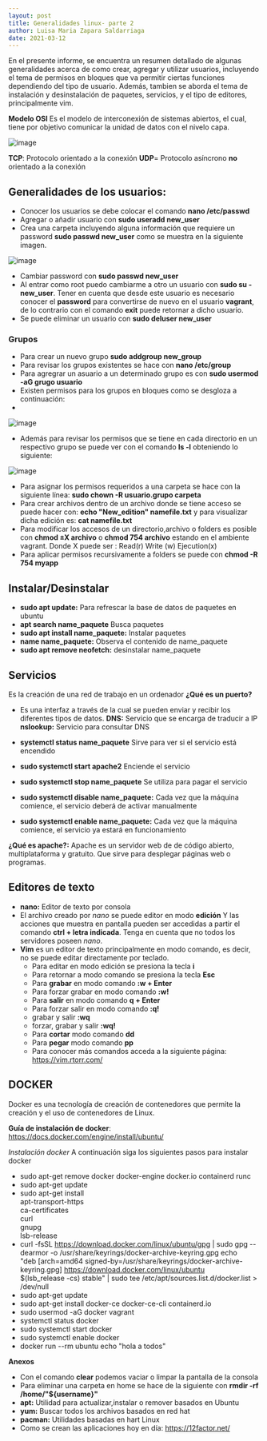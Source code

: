 ```yaml
---
layout: post
title: Generalidades linux- parte 2
author: Luisa Maria Zapara Saldarriaga
date: 2021-03-12
---
```

En el presente informe, se encuentra un resumen detallado de algunas generalidades acerca de como crear, agregar y utilizar usuarios, incluyendo el tema de permisos en bloques que va permitir ciertas funciones dependiendo del tipo de usuario. Además, tambien se aborda el tema de instalación y desinstalación de paquetes, servicios, y el tipo de editores, principalmente vim.  

**Modelo OSI**
Es el modelo de interconexión de sistemas abiertos, el cual, tiene por objetivo comunicar la unidad de datos con el nivelo capa.

![image](https://user-images.githubusercontent.com/64289108/111040283-49536280-8400-11eb-85ff-cb21414e5797.png)

**TCP**: Protocolo orientado a la conexión
**UDP**= Protocolo asíncrono **no** orientado a la conexión

## Generalidades de los usuarios:

- Conocer los usuarios se debe colocar el comando **nano /etc/passwd** 
- Agregar o añadir usuario con **sudo useradd new_user**
- Crea una carpeta incluyendo alguna información que requiere un password **sudo passwd new_user** como se muestra en la siguiente imagen.
 
![image](https://user-images.githubusercontent.com/64289042/111040738-84569580-8402-11eb-9242-2f0bec5eee51.png)

- Cambiar password con **sudo passwd new_user** 
- Al entrar como root puedo cambiarme a otro un usuario con **sudo su - new_user**. Tener en cuenta que desde este usuario es necesario conocer el **password** para convertirse de nuevo en el usuario **vagrant**, de lo contrario con el comando **exit** puede retornar a dicho usuario.
- Se puede eliminar un usuario con **sudo deluser new_user**

### Grupos
- Para crear un nuevo grupo **sudo addgroup new_group** 
- Para revisar los grupos existentes se hace con **nano /etc/group**
- Para agregrar un asuario a un determinado grupo es con **sudo usermod -aG grugo usuario**
- Existen permisos para los grupos en bloques como se desgloza a continuación:
- 
![image](https://user-images.githubusercontent.com/64289042/111041376-e4027000-8405-11eb-8074-0650de186740.png)

- Además para revisar los permisos que se tiene en cada directorio en un respectivo grupo se puede ver con el comando **ls -l** obteniendo lo siguiente:

![image](https://user-images.githubusercontent.com/64289042/111041528-8de1fc80-8406-11eb-815e-c532a1b28c70.png)

- Para asignar los permisos requeridos a una carpeta se hace con la siguiente línea: **sudo chown -R usuario.grupo carpeta** 
- Para crear archivos dentro de un archivo donde se tiene acceso se puede hacer con: **echo "New_edition" namefile.txt** y para visualizar dicha edición es: **cat namefile.txt** 
- Para modificar los accesos de un directorio,archivo o folders es posible con **chmod ±X archivo** o **chmod 754 archivo** estando en el ambiente vagrant.
Donde X puede ser : 
 Read(r) 
 Write (w)
 Ejecution(x)
- Para aplicar permisos recursivamente a folders se puede con **chmod -R 754 myapp**

## Instalar/Desinstalar 
- **sudo apt update:** Para refrescar la base de datos de paquetes en ubuntu
- **apt search name_paquete** Busca paquetes
- **sudo apt install name_paquete:** Instalar paquetes
- **name name_paquete:** Observa el contenido de name_paquete
- **sudo apt remove neofetch:** desinstalar name_paquete

## Servicios
Es la creación de una red de trabajo en un ordenador
**¿Qué es un puerto?**
- Es una interfaz a través de la cual se pueden enviar y recibir los diferentes tipos de datos.
**DNS:** Servicio que se encarga de traducir a IP
**nslookup:** Servicio para consultar DNS

- **systemctl status name_paquete** Sirve para ver si el servicio está encendido
- **sudo systemctl start apache2** Enciende el servicio
- **sudo systemctl stop name_paquete** Se utiliza para pagar el servicio
- **sudo systemctl disable name_paquete:**  Cada vez que la máquina comience, el servicio deberá de activar manualmente
- **sudo systemctl enable name_paquete:** Cada vez que la máquina comience, el servicio ya estará en funcionamiento

**¿Qué es apache?:** Apache es un servidor web de de código abierto, multiplataforma y gratuito. Que sirve para desplegar páginas web o programas.


## Editores de texto
- **nano:** Editor de texto por consola
- El archivo creado por *nano* se puede editor en modo **edición** Y las acciones que muestra en pantalla pueden ser accedidas a partir el comando **ctrl + letra indicada**. Tenga en cuenta que no todos los servidores poseen *nano*.
- **Vim** es un editor de texto principalmente en modo comando, es decir, no se puede editar directamente por teclado.
  - Para editar en modo edición se presiona la tecla **i**
  - Para retornar a modo comando se presiona la tecla **Esc**
  - Para **grabar** en modo comando **:w + Enter**
  - Para forzar grabar en modo comando **:w!**
  - Para **salir** en modo comando **q + Enter**
  - Para forzar salir en modo comando **:q!**
  - grabar y salir **:wq**
  - forzar, grabar y salir **:wq!**
  - Para **cortar** modo comando **dd** 
  - Para **pegar** modo comando **pp** 
  - Para conocer más comandos acceda a la siguiente página: https://vim.rtorr.com/

## DOCKER
Docker es una tecnología de creación de contenedores que permite la creación y el uso de contenedores de Linux.
 
**Guía de instalación de docker**: https://docs.docker.com/engine/install/ubuntu/

*Instalación docker*
A continuación siga los siguientes pasos para instalar docker 
- sudo apt-get remove docker docker-engine docker.io containerd runc
- sudo apt-get update
- sudo apt-get install \
    apt-transport-https \
    ca-certificates \
    curl \
    gnupg \
    lsb-release
- curl -fsSL https://download.docker.com/linux/ubuntu/gpg | sudo gpg --dearmor -o /usr/share/keyrings/docker-archive-keyring.gpg
echo \
  "deb [arch=amd64 signed-by=/usr/share/keyrings/docker-archive-keyring.gpg] https://download.docker.com/linux/ubuntu \
  $(lsb_release -cs) stable" | sudo tee /etc/apt/sources.list.d/docker.list > /dev/null
- sudo apt-get update
- sudo apt-get install docker-ce docker-ce-cli containerd.io
- sudo usermod -aG docker vagrant
- systemctl status docker
- sudo systemctl start docker
- sudo systemctl enable docker
- docker run --rm ubuntu echo "hola a todos"


**Anexos**
- Con el comando **clear** podemos vaciar o limpar la pantalla de la consola
- Para eliminar una carpeta en home se hace de la siguiente con **rmdir -rf /home/"${username}"** 
- **apt:** Utilidad para actualizar,instalar o remover basados en Ubuntu
- **yum:** Buscar todos los archivos basados en red hat
- **pacman:** Utilidades basadas en hart Linux 
- Como se crean las aplicaciones hoy en día: https://12factor.net/

